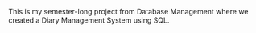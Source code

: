This is my semester-long project from Database Management where we created a Diary Management System using SQL.

